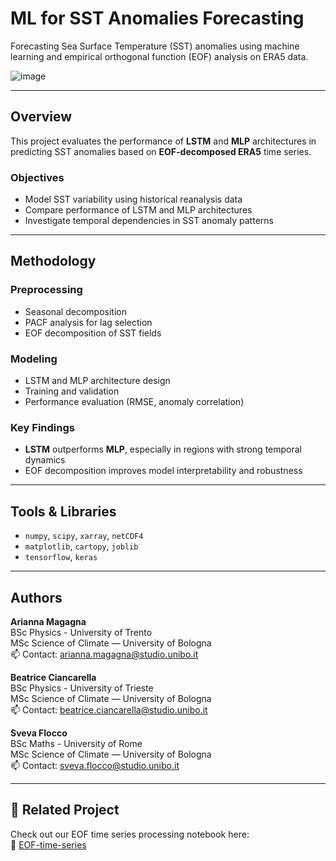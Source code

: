 # ML for SST Anomalies Forecasting

Forecasting Sea Surface Temperature (SST) anomalies using machine learning and empirical orthogonal function (EOF) analysis on ERA5 data.

![image](https://github.com/user-attachments/assets/d32835b0-0ce6-45c2-8c79-c3ce8176ef45)

---

## Overview

This project evaluates the performance of **LSTM** and **MLP** architectures in predicting SST anomalies based on **EOF-decomposed ERA5** time series.

### Objectives
- Model SST variability using historical reanalysis data
- Compare performance of LSTM and MLP architectures
- Investigate temporal dependencies in SST anomaly patterns

---

## Methodology

### Preprocessing
- Seasonal decomposition
- PACF analysis for lag selection
- EOF decomposition of SST fields

### Modeling
- LSTM and MLP architecture design
- Training and validation
- Performance evaluation (RMSE, anomaly correlation)

### Key Findings
- **LSTM** outperforms **MLP**, especially in regions with strong temporal dynamics
- EOF decomposition improves model interpretability and robustness

---

## Tools & Libraries

- `numpy`, `scipy`, `xarray`, `netCDF4`  
- `matplotlib`, `cartopy`, `joblib`  
- `tensorflow`, `keras`

---

## Authors

**Arianna Magagna**  
BSc Physics - University of Trento  
MSc Science of Climate — University of Bologna  
📫 Contact: arianna.magagna@studio.unibo.it

**Beatrice Ciancarella**  
BSc Physics - University of Trieste  
MSc Science of Climate — University of Bologna  
📫 Contact: beatrice.ciancarella@studio.unibo.it

**Sveva Flocco**  
BSc Maths - University of Rome  
MSc Science of Climate — University of Bologna  
📫 Contact: sveva.flocco@studio.unibo.it

---

## 📌 Related Project

Check out our EOF time series processing notebook here:  
🔗 [EOF-time-series](https://github.com/ariannamagagna/EOF-time-series)


